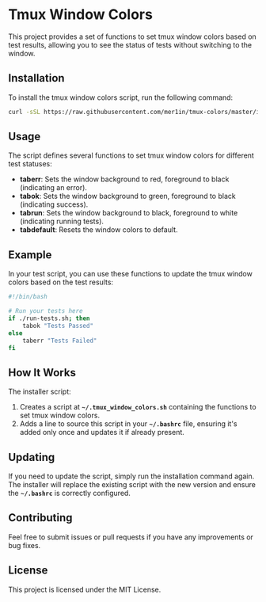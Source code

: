 # Tmux Window Colors

This project provides a set of functions to set tmux window colors based on test results, allowing you to see the status of tests without switching to the window.

## Installation

To install the tmux window colors script, run the following command:

```sh
curl -sSL https://raw.githubusercontent.com/mer1in/tmux-colors/master/installer.sh | bash
```

## Usage
The script defines several functions to set tmux window colors for different test statuses:

- **taberr**: Sets the window background to red, foreground to black (indicating an error).
- **tabok**: Sets the window background to green, foreground to black (indicating success).
- **tabrun**: Sets the window background to black, foreground to white (indicating running tests).
- **tabdefault**: Resets the window colors to default.

## Example
In your test script, you can use these functions to update the tmux window colors based on the test results:
```bash
#!/bin/bash

# Run your tests here
if ./run-tests.sh; then
    tabok "Tests Passed"
else
    taberr "Tests Failed"
fi
```

## How It Works
The installer script:

1. Creates a script at **`~/.tmux_window_colors.sh`** containing the functions to set tmux window colors.
1. Adds a line to source this script in your **`~/.bashrc`** file, ensuring it's added only once and updates it if already present.

## Updating
If you need to update the script, simply run the installation command again. The installer will replace the existing script with the new version and ensure the **`~/.bashrc`** is correctly configured.

## Contributing
Feel free to submit issues or pull requests if you have any improvements or bug fixes.

## License
This project is licensed under the MIT License.
